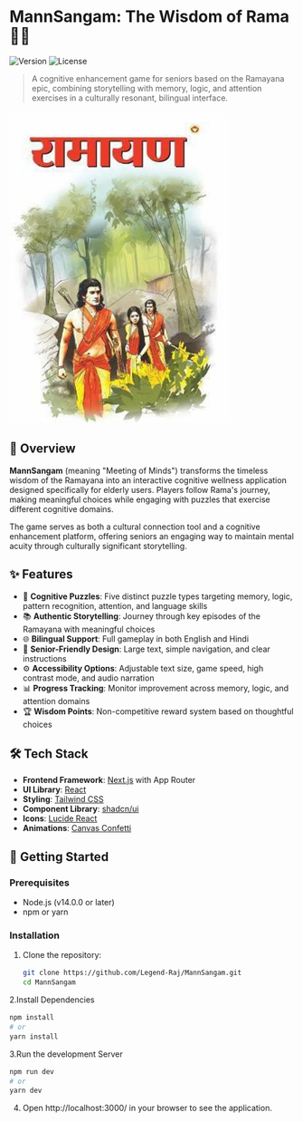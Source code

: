 # MannSangam: The Wisdom of Rama 🧠🏹

![Version](https://img.shields.io/badge/version-1.0.0-blue)
![License](https://img.shields.io/badge/license-MIT-green)

> A cognitive enhancement game for seniors based on the Ramayana epic, combining storytelling with memory, logic, and attention exercises in a culturally resonant, bilingual interface.

![Game Banner](/public/image.png)

## 📖 Overview

**MannSangam** (meaning "Meeting of Minds") transforms the timeless wisdom of the Ramayana into an interactive cognitive wellness application designed specifically for elderly users. Players follow Rama's journey, making meaningful choices while engaging with puzzles that exercise different cognitive domains.

The game serves as both a cultural connection tool and a cognitive enhancement platform, offering seniors an engaging way to maintain mental acuity through culturally significant storytelling.

## ✨ Features

- 🧩 **Cognitive Puzzles**: Five distinct puzzle types targeting memory, logic, pattern recognition, attention, and language skills  
- 📚 **Authentic Storytelling**: Journey through key episodes of the Ramayana with meaningful choices  
- 🌐 **Bilingual Support**: Full gameplay in both English and Hindi  
- 👵 **Senior-Friendly Design**: Large text, simple navigation, and clear instructions  
- ⚙️ **Accessibility Options**: Adjustable text size, game speed, high contrast mode, and audio narration  
- 📊 **Progress Tracking**: Monitor improvement across memory, logic, and attention domains  
- 🏆 **Wisdom Points**: Non-competitive reward system based on thoughtful choices  

## 🛠️ Tech Stack

- **Frontend Framework**: [Next.js](https://nextjs.org/) with App Router  
- **UI Library**: [React](https://reactjs.org/)  
- **Styling**: [Tailwind CSS](https://tailwindcss.com/)  
- **Component Library**: [shadcn/ui](https://ui.shadcn.com/)  
- **Icons**: [Lucide React](https://lucide.dev/)  
- **Animations**: [Canvas Confetti](https://www.npmjs.com/package/canvas-confetti)  

## 🚀 Getting Started

### Prerequisites

- Node.js (v14.0.0 or later)
- npm or yarn

### Installation

1. Clone the repository:

   ```bash
   git clone https://github.com/Legend-Raj/MannSangam.git
   cd MannSangam
   ```
2.Install Dependencies
  ```bash
  npm install
  # or
  yarn install
```
3.Run the development Server
  ```bash
  npm run dev
  # or
  yarn dev
```
4. Open http://localhost:3000/ in your browser to see the application.

